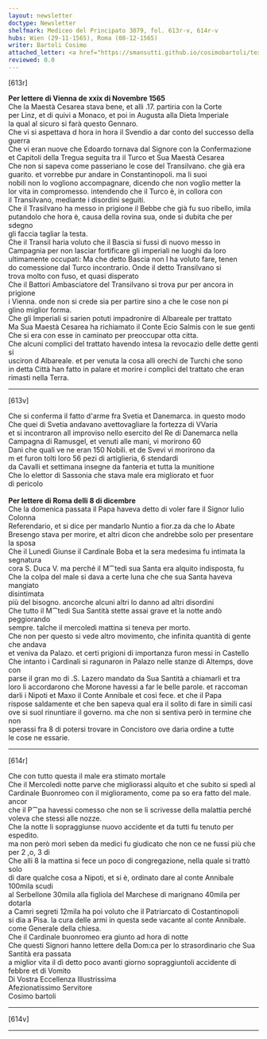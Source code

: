 ```yaml
---
layout: newsletter
doctype: Newsletter
shelfmark: Mediceo del Principato 3079, fol. 613r-v, 614r-v
hubs: Wien (29-11-1565), Roma (08-12-1565)
writer: Bartoli Cosimo
attached_letter: <a href="https://smansutti.github.io/cosimobartoli/texts/3079_152/">3079_152</a>
reviewed: 0.0
---
```


[613r]  
  
  
<strong>Per lettere di Vienna de xxix di Novembre 1565</strong>  
Che la Maestà Cesarea stava bene, et alli .17. partiria con la Corte  
per Linz, et di quivi a Monaco, et poi in Augusta alla Dieta Imperiale  
la qual al sicuro si farà questo Gennaro.  
Che vi si aspettava d hora in hora il Svendio a dar conto del successo della guerra  
Che vi eran nuove che Edoardo tornava dal Signore con la Confermazione  
et Capitoli della Tregua seguita tra il Turco et Sua Maestà Cesarea  
Che non si sapeva come passeriano le cose del Transilvano. che già era  
guarito. et vorrebbe pur andare in Constantinopoli. ma li suoi  
nobili non lo vogliono accompagnare, dicendo che non voglio metter la  
lor vita in compromesso. intendendo che il Turco è, in collora con  
il Transilvano, mediante i disordini seguiti.  
Che il Trasilvano ha messo in prigione il Bebbe che già fu suo ribello, imila  
putandolo che hora è, causa della rovina sua, onde si dubita che per sdegno  
gli faccia tagliar la testa.  
Che il Transil haria voluto che il Bascia si fussi di nuovo messo in  
Campagnia per non lasciar fortificare gli imperiali ne luoghi da loro  
ultimamente occupati: Ma che detto Bascia non l ha voluto fare, tenen  
do comessione dal Turco incontrario. Onde il detto Transilvano si  
trova molto con fuso, et quasi disperato  
Che il Battori Ambasciatore del Transilvano si trova pur per ancora in prigione  
i Vienna. onde non si crede sia per partire sino a che le cose non pi  
glino miglior forma.  
Che gli Imperiali si sarien potuti impadronire di Albareale per trattato  
Ma Sua Maestà Cesarea ha richiamato il Conte Ecio Salmis con le sue genti  
Che si era con esse in caminato per preoccupar otta citta.  
Che alcuni complici del trattato havendo intesa la revocazio delle dette genti si  
usciron d Albareale. et per venuta la cosa alli orechi de Turchi che sono  
in detta Città han fatto in palare et morire i complici del trattato che eran  
rimasti nella Terra.  
  
---  

[613v]  
  
  
Che si conferma il fatto d'arme fra Svetia et Danemarca. in questo modo  
Che quei di Svetia andavano avettovagliare la fortezza di VVaria  
et si incontraron all improviso nello esercito del Re di Danemarca nella  
Campagna di Ramusgel, et venuti alle mani, vi morirono 60  
Dani che quali ve ne eran 150 Nobili. et de Svevi vi morirono da  
m et furon tolti loro 56 pezi di artiglieria, 6 stendardi  
da Cavalli et settimana insegne da fanteria et tutta la munitione  
Che lo elettor di Sassonia che stava male era migliorato et fuor  
di pericolo  
<br/><strong>Per lettere di Roma delli 8 di dicembre</strong>  
Che la domenica passata il Papa haveva detto di voler fare il Signor Iulio Colonna  
Referendario, et si dice per mandarlo Nuntio a fior.za da che lo Abate  
Bresengo stava per morire, et altri dicon che andrebbe solo per presentare la sposa  
Che il Lunedi Giunse il Cardinale Boba et la sera medesima fu intimata la segnatura  
cora S. Duca V. ma perché il M⁀tedì sua Santa era alquito indisposta, fu  
Che la colpa del male si dava a certe luna che che sua Santa haveva mangiato  
disintimata  
più del bisogno. ancorche alcuni altri lo danno ad altri disordini  
Che tutto il M⁀tedi Sua Santità stette assai grave et la notte andò peggiorando  
sempre. talche il mercoledì mattina si teneva per morto.  
Che non per questo si vede altro movimento, che infinita quantità di gente che andava  
et veniva da Palazo. et certi prigioni di importanza furon messi in Castello  
Che intanto i Cardinali si ragunaron in Palazo nelle stanze di Altemps, dove con  
parse il gran mo di .S. Lazero mandato da Sua Santità a chiamarli et tra  
loro li accordarono che Morone havessi a far le belle parole. et raccoman  
darli i Nipoti et Maxo il Conte Annibale et così fece. et che il Papa  
rispose saldamente et che ben sapeva qual era il solito di fare in simili casi  
ove si suol rinuntiare il governo. ma che non si sentiva però in termine che non  
sperassi fra 8 di potersi trovare in Concistoro ove daria ordine a tutte  
le cose ne essarie.  
  
---  

[614r]  
  
  
Che con tutto questa il male era stimato mortale  
Che il Mercoledi notte parve che migliorassi alquito et che subito si spedì al  
Cardinale Buonromeo con il miglioramento, come pa so era fatto del male. ancor  
che il P⁀pa havessi comesso che non se li scrivesse della malattia perché  
voleva che stessi alle nozze.  
Che la notte li sopraggiunse nuovo accidente et da tutti fu tenuto per espedito.  
ma non però morì seben da medici fu giudicato che non ce ne fussi più che per 2 ,o, 3 dì  
Che alli 8 la mattina si fece un poco di congregazione, nella quale si trattò solo  
di dare qualche cosa a Nipoti, et si è, ordinato dare al conte Annibale 100mila scudi  
al Serbellone 30mila alla figliola del Marchese di marignano 40mila per dotarla  
a Camri segreti 12mila ha poi voluto che il Patriarcato di Costantinopoli  
si dia a Pisa. la cura delle armi in questa sede vacante al conte Annibale.  
come Generale della chiesa.  
Che il Cardinale buonromeo era giunto ad hora di notte  
Che questi Signori hanno lettere della Dom:ca per lo strasordinario che Sua Santità era passata  
a miglior vita il dì detto poco avanti giorno sopraggiuntoli accidente di  
febbre et di Vomito  
Di Vostra Eccellenza Illustrissima  
Afezionatissimo Servitore  
Cosimo bartoli  
  
---  

[614v]  
  
  
  
---  

